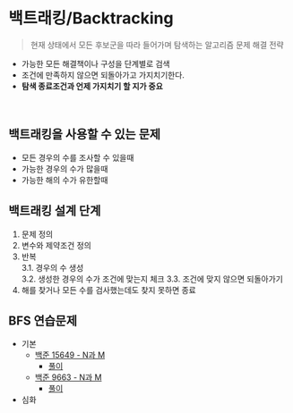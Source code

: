 # 백트래킹/Backtracking
> 현재 상태에서 모든 후보군을 따라 들어가며 탐색하는 알고리즘 문제 해결 전략
- 가능한 모든 해결책이나 구성을 단계별로 검색
- 조건에 만족하지 않으면 되돌아가고 가지치기한다.
- **탐색 종료조건과 언제 가지치기 할 지가 중요**
<br>

## 백트래킹을 사용할 수 있는 문제
- 모든 경우의 수를 조사할 수 있을때
- 가능한 경우의 수가 많을때
- 가능한 해의 수가 유한할때

## 백트래킹 설계 단계
1. 문제 정의
2. 변수와 제약조건 정의
3. 반복   
   3.1. 경우의 수 생성   
   3.2. 생성한 경우의 수가 조건에 맞는지 체크
   3.3. 조건에 맞지 않으면 되돌아가기
4. 해를 찾거나 모든 수를 검사했는데도 찾지 못하면 종료

## BFS 연습문제
- 기본
    - [백준 15649 - N과 M](https://www.acmicpc.net/problem/15649)
        - [풀이](/Algorithm/Backtracking/boj_15649.py)
    - [백준 9663 - N과 M](https://www.acmicpc.net/problem/9663)
        - [풀이](/Algorithm/Backtracking/boj_9663.py)
- 심화